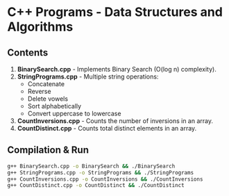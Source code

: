 # C++ Programs - Data Structures and Algorithms

## Contents
1. **BinarySearch.cpp** - Implements Binary Search (O(log n) complexity).
2. **StringPrograms.cpp** - Multiple string operations:
   - Concatenate
   - Reverse
   - Delete vowels
   - Sort alphabetically
   - Convert uppercase to lowercase
3. **CountInversions.cpp** - Counts the number of inversions in an array.
4. **CountDistinct.cpp** - Counts total distinct elements in an array.

## Compilation & Run
```bash
g++ BinarySearch.cpp -o BinarySearch && ./BinarySearch
g++ StringPrograms.cpp -o StringPrograms && ./StringPrograms
g++ CountInversions.cpp -o CountInversions && ./CountInversions
g++ CountDistinct.cpp -o CountDistinct && ./CountDistinct
```
